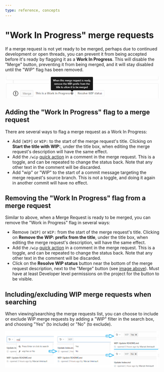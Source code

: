 ```yaml
---
type: reference, concepts
---
```


# "Work In Progress" merge requests

If a merge request is not yet ready to be merged, perhaps due to continued development
or open threads, you can prevent it from being accepted before it's ready by flagging
it as a **Work In Progress**. This will disable the "Merge" button, preventing it from
being merged, and it will stay disabled until the "WIP" flag has been removed.

![Blocked Accept Button](img/wip_blocked_accept_button.png)

## Adding the "Work In Progress" flag to a merge request

There are several ways to flag a merge request as a Work In Progress:

- Add `[WIP]` or `WIP:` to the start of the merge request's title. Clicking on
  **Start the title with WIP:**, under the title box, when editing the merge request's
  description will have the same effect.
- Add the `/wip` [quick action](../quick_actions.md#quick-actions-for-issues-merge-requests-and-epics)
  in a comment in the merge request. This is a toggle, and can be repeated
  to change the status back. Note that any other text in the comment will be discarded.
- Add "wip" or "WIP" to the start of a commit message targeting the merge request's
  source branch. This is not a toggle, and doing it again in another commit will have
  no effect.

## Removing the "Work In Progress" flag from a merge request

Similar to above, when a Merge Request is ready to be merged, you can remove the
"Work in Progress" flag in several ways:

- Remove `[WIP]` or `WIP:` from the start of the merge request's title. Clicking on
  **Remove the WIP: prefix from the title**, under the title box, when editing the merge
  request's description, will have the same effect.
- Add the `/wip` [quick action](../quick_actions.md#quick-actions-for-issues-merge-requests-and-epics)
  in a comment in the merge request. This is a toggle, and can be repeated
  to change the status back. Note that any other text in the comment will be discarded.
- Click on the **Resolve WIP status** button near the bottom of the merge request description,
  next to the "Merge" button (see [image above](#work-in-progress-merge-requests)).
  Must have at least Developer level permissions on the project for the button to
  be visible.

## Including/excluding WIP merge requests when searching

When viewing/searching the merge requests list, you can choose to include or exclude
WIP merge requests by adding a "WIP" filter in the search box, and choosing "Yes"
(to include) or "No" (to exclude).

![Filter WIP MRs](img/filter_wip_merge_requests.png)

<!-- ## Troubleshooting

Include any troubleshooting steps that you can foresee. If you know beforehand what issues
one might have when setting this up, or when something is changed, or on upgrading, it's
important to describe those, too. Think of things that may go wrong and include them here.
This is important to minimize requests for support, and to avoid doc comments with
questions that you know someone might ask.

Each scenario can be a third-level heading, e.g. `### Getting error message X`.
If you have none to add when creating a doc, leave this section in place
but commented out to help encourage others to add to it in the future. -->

